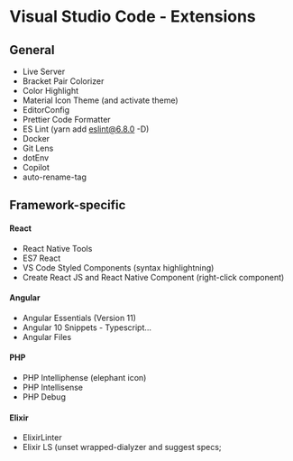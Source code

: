 # Visual Studio Code - Extensions

## General

- Live Server
- Bracket Pair Colorizer
- Color Highlight
- Material Icon Theme (and activate theme)
- EditorConfig
- Prettier Code Formatter
- ES Lint (yarn add eslint@6.8.0 -D)
- Docker
- Git Lens
- dotEnv
- Copilot
- auto-rename-tag

## Framework-specific

#### React

- React Native Tools
- ES7 React
- VS Code Styled Components (syntax highlightning)
- Create React JS and React Native Component (right-click component)

#### Angular

- Angular Essentials (Version 11)
- Angular 10 Snippets - Typescript...
- Angular Files

#### PHP

- PHP Intelliphense (elephant icon)
- PHP Intellisense
- PHP Debug

#### Elixir

- ElixirLinter
- Elixir LS (unset wrapped-dialyzer and suggest specs;
